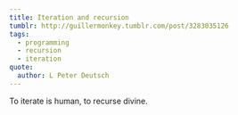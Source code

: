 ```yaml
---
title: Iteration and recursion
tumblr: http://guillermonkey.tumblr.com/post/3283035126
tags:
  - programming
  - recursion
  - iteration
quote:
  author: L Peter Deutsch
---
```


To iterate is human, to recurse divine.
